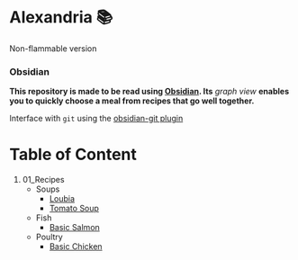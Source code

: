 # Alexandria :books:
Non-flammable version

### Obsidian

**This repository is made to be read using [Obsidian](https://obsidian.md/). Its** *graph view* **enables you to quickly choose a meal from recipes that go well together.** 

Interface with `git` using the [obsidian-git plugin](https://github.com/denolehov/obsidian-git)

# Table of Content

1) 01_Recipes
   - Soups
     - [Loubia](01_Recipes/Soups/Loubia.md)
     - [Tomato Soup](01_Recipes/Soups/Tomato%20Soup.md)
   - Fish
     - [Basic Salmon](01_Recipes/Fish/Basic%20Salmon.md)
   - Poultry
     - [Basic Chicken](01_Recipes/Poultry/Basic%20Chicken.md)